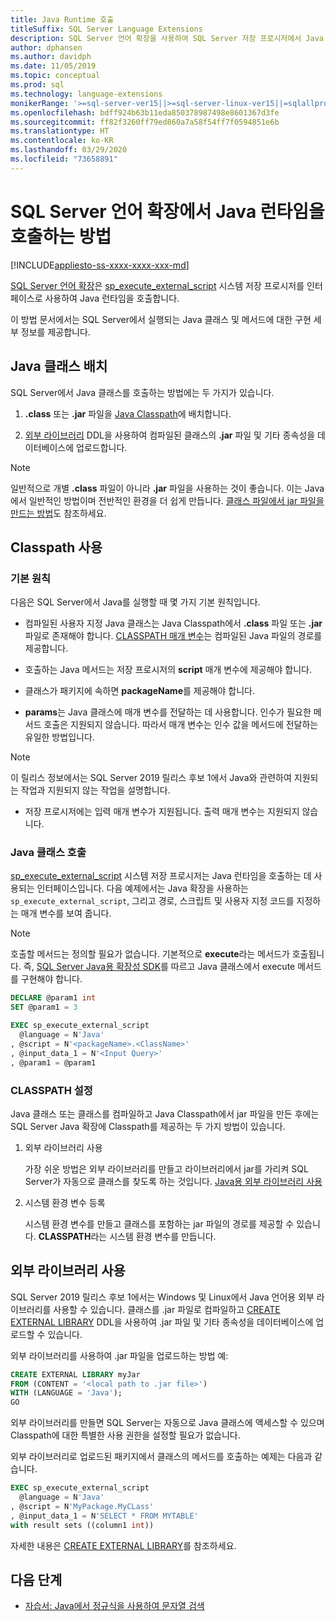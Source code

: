 ```yaml
---
title: Java Runtime 호출
titleSuffix: SQL Server Language Extensions
description: SQL Server 언어 확장을 사용하여 SQL Server 저장 프로시저에서 Java 클래스를 호출하는 방법을 알아봅니다.
author: dphansen
ms.author: davidph
ms.date: 11/05/2019
ms.topic: conceptual
ms.prod: sql
ms.technology: language-extensions
monikerRange: '>=sql-server-ver15||>=sql-server-linux-ver15||=sqlallproducts-allversions'
ms.openlocfilehash: bdff924b63b11eda850378987498e8601367d3fe
ms.sourcegitcommit: ff82f3260ff79ed860a7a58f54ff7f0594851e6b
ms.translationtype: HT
ms.contentlocale: ko-KR
ms.lasthandoff: 03/29/2020
ms.locfileid: "73658891"
---
```

# <a name="how-to-call-the-java-runtime-in-sql-server-language-extensions"></a>SQL Server 언어 확장에서 Java 런타임을 호출하는 방법
[!INCLUDE[appliesto-ss-xxxx-xxxx-xxx-md](../../includes/appliesto-ss-xxxx-xxxx-xxx-md.md)]

[SQL Server 언어 확장](../language-extensions-overview.md)은 [sp_execute_external_script](https://docs.microsoft.com/sql/relational-databases/system-stored-procedures/sp-execute-external-script-transact-sql) 시스템 저장 프로시저를 인터페이스로 사용하여 Java 런타임을 호출합니다. 

이 방법 문서에서는 SQL Server에서 실행되는 Java 클래스 및 메서드에 대한 구현 세부 정보를 제공합니다.

## <a name="where-to-place-java-classes"></a>Java 클래스 배치

SQL Server에서 Java 클래스를 호출하는 방법에는 두 가지가 있습니다.

1. **.class** 또는 **.jar** 파일을 [Java Classpath](#classpath)에 배치합니다. 

2. [외부 라이브러리](#external-library) DDL을 사용하여 컴파일된 클래스의 **.jar** 파일 및 기타 종속성을 데이터베이스에 업로드합니다. 

> [!NOTE]
> 일반적으로 개별 **.class** 파일이 아니라 **.jar** 파일을 사용하는 것이 좋습니다. 이는 Java에서 일반적인 방법이며 전반적인 환경을 더 쉽게 만듭니다. [클래스 파일에서 jar 파일을 만드는 방법](create-a-java-jar-file-from-class-files.md)도 참조하세요.

<a name="classpath"></a>

## <a name="use-classpath"></a>Classpath 사용

### <a name="basic-principles"></a>기본 원칙

다음은 SQL Server에서 Java를 실행할 때 몇 가지 기본 원칙입니다.

* 컴파일된 사용자 지정 Java 클래스는 Java Classpath에서 **.class** 파일 또는 **.jar** 파일로 존재해야 합니다. [CLASSPATH 매개 변수](#set-classpath)는 컴파일된 Java 파일의 경로를 제공합니다. 

* 호출하는 Java 메서드는 저장 프로시저의 **script** 매개 변수에 제공해야 합니다.

* 클래스가 패키지에 속하면 **packageName**를 제공해야 합니다.

* **params**는 Java 클래스에 매개 변수를 전달하는 데 사용합니다. 인수가 필요한 메서드 호출은 지원되지 않습니다. 따라서 매개 변수는 인수 값을 메서드에 전달하는 유일한 방법입니다. 

> [!NOTE]
> 이 릴리스 정보에서는 SQL Server 2019 릴리스 후보 1에서 Java와 관련하여 지원되는 작업과 지원되지 않는 작업을 설명합니다.
> * 저장 프로시저에는 입력 매개 변수가 지원됩니다. 출력 매개 변수는 지원되지 않습니다.

### <a name="call-java-class"></a>Java 클래스 호출

[sp_execute_external_script](https://docs.microsoft.com/sql/relational-databases/system-stored-procedures/sp-execute-external-script-transact-sql) 시스템 저장 프로시저는 Java 런타임을 호출하는 데 사용되는 인터페이스입니다. 다음 예제에서는 Java 확장을 사용하는 `sp_execute_external_script`, 그리고 경로, 스크립트 및 사용자 지정 코드를 지정하는 매개 변수를 보여 줍니다.

> [!NOTE]
> 호출할 메서드는 정의할 필요가 없습니다. 기본적으로 **execute**라는 메서드가 호출됩니다. 즉, [SQL Server Java용 확장성 SDK](extensibility-sdk-java-sql-server.md)를 따르고 Java 클래스에서 execute 메서드를 구현해야 합니다.

```sql
DECLARE @param1 int
SET @param1 = 3

EXEC sp_execute_external_script
  @language = N'Java'
, @script = N'<packageName>.<ClassName>'
, @input_data_1 = N'<Input Query>'
, @param1 = @param1
```

<a name="set-classpath"></a>

### <a name="set-classpath"></a>CLASSPATH 설정

Java 클래스 또는 클래스를 컴파일하고 Java Classpath에서 jar 파일을 만든 후에는 SQL Server Java 확장에 Classpath를 제공하는 두 가지 방법이 있습니다.

1. 외부 라이브러리 사용

    가장 쉬운 방법은 외부 라이브러리를 만들고 라이브러리에서 jar를 가리켜 SQL Server가 자동으로 클래스를 찾도록 하는 것입니다. [Java용 외부 라이브러리 사용](#external-library)

2. 시스템 환경 변수 등록

    시스템 환경 변수를 만들고 클래스를 포함하는 jar 파일의 경로를 제공할 수 있습니다. **CLASSPATH**라는 시스템 환경 변수를 만듭니다.

<a name="external-library"></a>

## <a name="use-external-library"></a>외부 라이브러리 사용

SQL Server 2019 릴리스 후보 1에서는 Windows 및 Linux에서 Java 언어용 외부 라이브러리를 사용할 수 있습니다. 클래스를 .jar 파일로 컴파일하고 [CREATE EXTERNAL LIBRARY](https://docs.microsoft.com/sql/t-sql/statements/create-external-library-transact-sql) DDL을 사용하여 .jar 파일 및 기타 종속성을 데이터베이스에 업로드할 수 있습니다.

외부 라이브러리를 사용하여 .jar 파일을 업로드하는 방법 예:

```sql 
CREATE EXTERNAL LIBRARY myJar
FROM (CONTENT = '<local path to .jar file>') 
WITH (LANGUAGE = 'Java'); 
GO
```

외부 라이브러리를 만들면 SQL Server는 자동으로 Java 클래스에 액세스할 수 있으며 Classpath에 대한 특별한 사용 권한을 설정할 필요가 없습니다.

외부 라이브러리로 업로드된 패키지에서 클래스의 메서드를 호출하는 예제는 다음과 같습니다.

```sql
EXEC sp_execute_external_script
  @language = N'Java'
, @script = N'MyPackage.MyCLass'
, @input_data_1 = N'SELECT * FROM MYTABLE'
with result sets ((column1 int))
```

자세한 내용은 [CREATE EXTERNAL LIBRARY](https://docs.microsoft.com/sql/t-sql/statements/create-external-library-transact-sql)를 참조하세요.

## <a name="next-steps"></a>다음 단계

+ [자습서: Java에서 정규식을 사용하여 문자열 검색](../tutorials/search-for-string-using-regular-expressions-in-java.md)